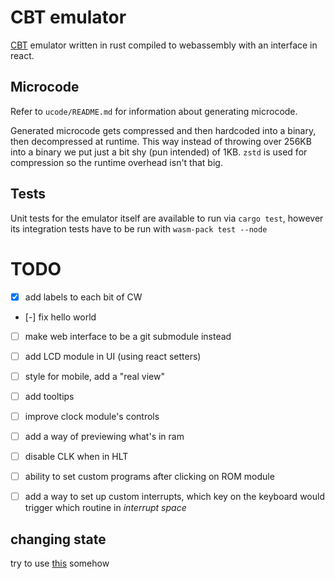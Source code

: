 # CBT emulator

[CBT](https://gitlab.com/MaksRawski/cbt/) emulator written in rust compiled to webassembly with an interface in react.

## Microcode
Refer to `ucode/README.md` for information about generating microcode.

Generated microcode gets compressed and then hardcoded into a binary, then decompressed at runtime.
This way instead of throwing over 256KB into a binary we put just a bit shy (pun intended) of 1KB.
`zstd` is used for compression so the runtime overhead isn't that big.

## Tests
Unit tests for the emulator itself are available to run via `cargo test`, 
however its integration tests have to be run with `wasm-pack test --node`


# TODO
- [x] add labels to each bit of CW
- [-] fix hello world
- [ ] make web interface to be a git submodule instead
- [ ] add LCD module in UI (using react setters)
- [ ] style for mobile, add a "real view"
- [ ] add tooltips
- [ ] improve clock module's controls
- [ ] add a way of previewing what's in ram
- [ ] disable CLK when in HLT
- [ ] ability to set custom programs after clicking on ROM module
- [ ] add a way to set up custom interrupts, which key on the keyboard would trigger which routine in _interrupt space_


## changing state
try to use [this](https://stackoverflow.com/a/31869669) somehow
